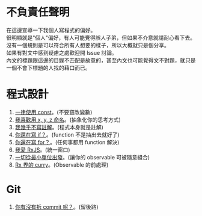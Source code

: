 # 不負責任聲明

在這邊宣導一下我個人寫程式的偏好。  
很明顯就是"個人"偏好，有人可能覺得誤人子弟，但如果不介意就請耐心看下去。  
沒有一個規則是可以符合所有人想要的樣子，所以大概就只是個分享。  
如果有對文中感到疑慮之處歡迎開 Issue 討論。  
內文的標題跟這邊的目錄不匹配是故意的，甚至內文也可能覺得文不對題，就只是一個不會下標題的人找的藉口而已。

# 程式設計

1. [一律使用 const](https://github.com/QimatLuo/best_practice/blob/main/var_let_const.md)。(不要竄改變數)
1. [我喜歡用 x, y, z 命名](https://github.com/QimatLuo/best_practice/blob/main/xyz.md)。(抽象化你的思考方式)
1. [我幾乎不寫註解](https://github.com/QimatLuo/best_practice/blob/main/curry.md)。(程式本身就是註解)
1. [你還在寫 if？](https://github.com/QimatLuo/best_practice/blob/main/if.md)。(function 不是抽出去就好了)
1. [你還在寫 for？](https://github.com/QimatLuo/best_practice/blob/main/transducers.md)。(任何事都用 function 解決)
1. [我愛 RxJS](https://github.com/QimatLuo/best_practice/blob/main/rxjs.md)。(統一窗口)
1. [一切從最小單位出發](https://github.com/QimatLuo/best_practice/blob/main/atom.md)。(讓你的 observable 可被隨意組合)
1. [Rx 界的 curry](https://github.com/QimatLuo/best_practice/blob/main/higher_order.md)。(Observable 的前處理)

# Git

1. [你有沒有拆 commit 呢？](https://github.com/QimatLuo/best_practice/blob/main/var_let_const.md)。(留後路)
